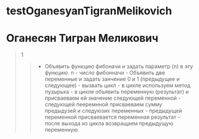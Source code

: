 # testOganesyanTigranMelikovich
# Оганесян Тигран Меликович
> 1
> >  - Объявить функцию фибоначи и задать параметр (n) в эту функцию. n - число фибонначи
     - Объявить две переменные и задать занчение 0 и 1 (предыдущее и следующее)
     - вызвать цикл
     - в цикле используем метод пузырька
     - в цикле объявить переменную (результат) и присваеваем ей значение следующей переменной
     - следующей пееремнной присваеваем сумму предыдузей и следуюзих переменных
     - предыдущей переменной присваевается переменная результат
     - после выхода из цикла возвращаем предыдущую переменную
